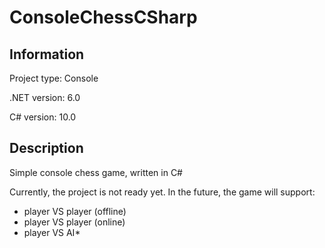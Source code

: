 # ConsoleChessCSharp

## Information
Project type: Console

.NET version: 6.0

C# version:   10.0

## Description
Simple console chess game, written in C#

Currently, the project is not ready yet. In the future, the game will support:
 - player VS player (offline)
 - player VS player (online)
 - player VS AI*
